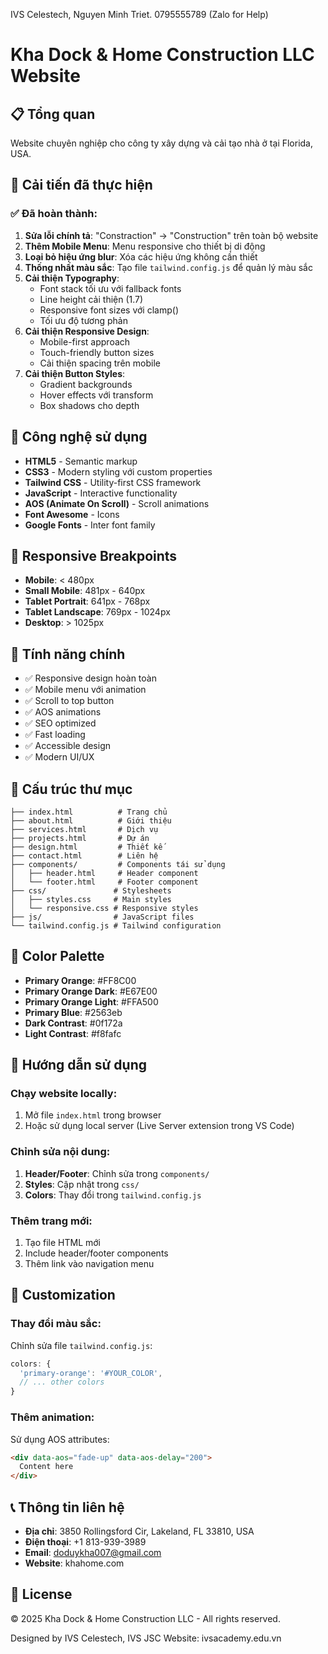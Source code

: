 IVS Celestech, Nguyen Minh Triet. 0795555789 (Zalo for Help)

# Kha Dock & Home Construction LLC Website

## 📋 Tổng quan
Website chuyên nghiệp cho công ty xây dựng và cải tạo nhà ở tại Florida, USA.

## 🎨 Cải tiến đã thực hiện

### ✅ Đã hoàn thành:
1. **Sửa lỗi chính tả**: "Constraction" → "Construction" trên toàn bộ website
2. **Thêm Mobile Menu**: Menu responsive cho thiết bị di động
3. **Loại bỏ hiệu ứng blur**: Xóa các hiệu ứng không cần thiết
4. **Thống nhất màu sắc**: Tạo file `tailwind.config.js` để quản lý màu sắc
5. **Cải thiện Typography**: 
   - Font stack tối ưu với fallback fonts
   - Line height cải thiện (1.7)
   - Responsive font sizes với clamp()
   - Tối ưu độ tương phản
6. **Cải thiện Responsive Design**:
   - Mobile-first approach
   - Touch-friendly button sizes
   - Cải thiện spacing trên mobile
7. **Cải thiện Button Styles**:
   - Gradient backgrounds
   - Hover effects với transform
   - Box shadows cho depth

## 🚀 Công nghệ sử dụng
- **HTML5** - Semantic markup
- **CSS3** - Modern styling với custom properties
- **Tailwind CSS** - Utility-first CSS framework
- **JavaScript** - Interactive functionality
- **AOS (Animate On Scroll)** - Scroll animations
- **Font Awesome** - Icons
- **Google Fonts** - Inter font family

## 📱 Responsive Breakpoints
- **Mobile**: < 480px
- **Small Mobile**: 481px - 640px  
- **Tablet Portrait**: 641px - 768px
- **Tablet Landscape**: 769px - 1024px
- **Desktop**: > 1025px

## 🎯 Tính năng chính
- ✅ Responsive design hoàn toàn
- ✅ Mobile menu với animation
- ✅ Scroll to top button
- ✅ AOS animations
- ✅ SEO optimized
- ✅ Fast loading
- ✅ Accessible design
- ✅ Modern UI/UX

## 📁 Cấu trúc thư mục
```
├── index.html          # Trang chủ
├── about.html          # Giới thiệu
├── services.html       # Dịch vụ
├── projects.html       # Dự án
├── design.html         # Thiết kế
├── contact.html        # Liên hệ
├── components/         # Components tái sử dụng
│   ├── header.html     # Header component
│   └── footer.html     # Footer component
├── css/               # Stylesheets
│   ├── styles.css     # Main styles
│   └── responsive.css # Responsive styles
├── js/                # JavaScript files
└── tailwind.config.js # Tailwind configuration
```

## 🎨 Color Palette
- **Primary Orange**: #FF8C00
- **Primary Orange Dark**: #E67E00
- **Primary Orange Light**: #FFA500
- **Primary Blue**: #2563eb
- **Dark Contrast**: #0f172a
- **Light Contrast**: #f8fafc

## 📝 Hướng dẫn sử dụng

### Chạy website locally:
1. Mở file `index.html` trong browser
2. Hoặc sử dụng local server (Live Server extension trong VS Code)

### Chỉnh sửa nội dung:
1. **Header/Footer**: Chỉnh sửa trong `components/`
2. **Styles**: Cập nhật trong `css/`
3. **Colors**: Thay đổi trong `tailwind.config.js`

### Thêm trang mới:
1. Tạo file HTML mới
2. Include header/footer components
3. Thêm link vào navigation menu

## 🔧 Customization

### Thay đổi màu sắc:
Chỉnh sửa file `tailwind.config.js`:
```javascript
colors: {
  'primary-orange': '#YOUR_COLOR',
  // ... other colors
}
```

### Thêm animation:
Sử dụng AOS attributes:
```html
<div data-aos="fade-up" data-aos-delay="200">
  Content here
</div>
```

## 📞 Thông tin liên hệ
- **Địa chỉ**: 3850 Rollingsford Cir, Lakeland, FL 33810, USA
- **Điện thoại**: +1 813-939-3989
- **Email**: doduykha007@gmail.com
- **Website**: khahome.com

## 📄 License
© 2025 Kha Dock & Home Construction LLC - All rights reserved.

Designed by IVS Celestech, IVS JSC
Website: ivsacademy.edu.vn
